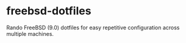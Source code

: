 freebsd-dotfiles
================

Rando FreeBSD (9.0) dotfiles for easy repetitive configuration across multiple machines.
